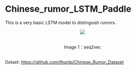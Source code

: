 # Chinese_rumor_LSTM_Paddle

This is a very basic LSTM model to distinguish rumors.

<p align="center">
<img src="https://ai-studio-static-online.cdn.bcebos.com/ecf309c20e5347399c55f1e067821daa088842fa46ad49be90de4933753cd3cf"  /> <br />
</p><br><center>Image 1：seq2vec</center></br>

Dataet: https://github.com/thunlp/Chinese_Rumor_Dataset


